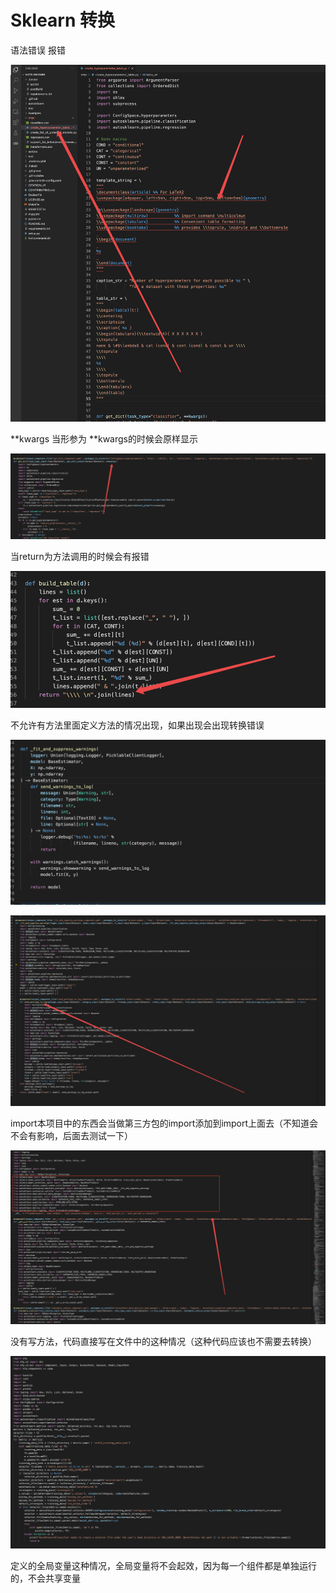 # Sklearn 转换

语法错误 报错

![image-20220316165007540](Sklearn转换.assets/image-20220316165007540-7420608.png)

 **kwargs 当形参为 **kwargs的时候会原样显示

![image-20220317165124864](Sklearn转换.assets/image-20220317165124864.png)

当return为方法调用的时候会有报错

![image-20220317165216702](Sklearn转换.assets/image-20220317165216702-7507138.png)



不允许有方法里面定义方法的情况出现，如果出现会出现转换错误

![image-20220317164007659](Sklearn转换.assets/image-20220317164007659-7506410.png)

![image-20220317165353782](Sklearn转换.assets/image-20220317165353782-7507235.png)

import本项目中的东西会当做第三方包的import添加到import上面去（不知道会不会有影响，后面去测试一下）

![image-20220317165607253](Sklearn转换.assets/image-20220317165607253-7507369.png)

没有写方法，代码直接写在文件中的这种情况（这种代码应该也不需要去转换）

![image-20220317165745546](Sklearn转换.assets/image-20220317165745546-7507467.png)

定义的全局变量这种情况，全局变量将不会起效，因为每一个组件都是单独运行的，不会共享变量


